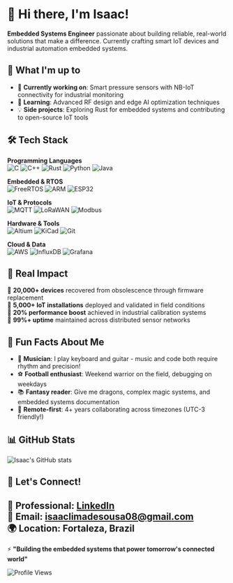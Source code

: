 # 👋 Hi there, I'm Isaac!

**Embedded Systems Engineer** passionate about building reliable, real-world solutions that make a difference. Currently crafting smart IoT devices and industrial automation embedded systems.

## 🚀 What I'm up to

- 🔬 **Currently working on**: Smart pressure sensors with NB-IoT connectivity for industrial monitoring
- 🌱 **Learning**: Advanced RF design and edge AI optimization techniques  
- 💡 **Side projects**: Exploring Rust for embedded systems and contributing to open-source IoT tools

## 🛠️ Tech Stack

**Programming Languages**  
![C](https://img.shields.io/badge/C-00599C?style=for-the-badge&logo=c&logoColor=white)
![C++](https://img.shields.io/badge/C++-00599C?style=for-the-badge&logo=cplusplus&logoColor=white)
![Rust](https://img.shields.io/badge/Rust-000000?style=for-the-badge&logo=rust&logoColor=white)
![Python](https://img.shields.io/badge/Python-3776AB?style=for-the-badge&logo=python&logoColor=white)
![Java](https://img.shields.io/badge/Java-ED8B00?style=for-the-badge&logo=java&logoColor=white)

**Embedded & RTOS**  
![FreeRTOS](https://img.shields.io/badge/FreeRTOS-000000?style=for-the-badge&logo=freertos&logoColor=white)
![ARM](https://img.shields.io/badge/ARM-0091BD?style=for-the-badge&logo=arm&logoColor=white)
![ESP32](https://img.shields.io/badge/ESP32-000000?style=for-the-badge&logo=espressif&logoColor=white)

**IoT & Protocols**  
![MQTT](https://img.shields.io/badge/MQTT-660066?style=for-the-badge&logo=mqtt&logoColor=white)
![LoRaWAN](https://img.shields.io/badge/LoRaWAN-47A248?style=for-the-badge&logo=lora&logoColor=white)
![Modbus](https://img.shields.io/badge/Modbus-FF6B35?style=for-the-badge&logoColor=white)

**Hardware & Tools**  
![Altium](https://img.shields.io/badge/Altium-A5915F?style=for-the-badge&logoColor=white)
![KiCad](https://img.shields.io/badge/KiCad-314CB0?style=for-the-badge&logo=kicad&logoColor=white)
![Git](https://img.shields.io/badge/Git-F05032?style=for-the-badge&logo=git&logoColor=white)

**Cloud & Data**  
![AWS](https://img.shields.io/badge/AWS-232F3E?style=for-the-badge&logo=amazon-aws&logoColor=white)
![InfluxDB](https://img.shields.io/badge/InfluxDB-22ADF6?style=for-the-badge&logo=influxdb&logoColor=white)
![Grafana](https://img.shields.io/badge/Grafana-F46800?style=for-the-badge&logo=grafana&logoColor=white)


## 🎯 Real Impact

🔹 **20,000+ devices** recovered from obsolescence through firmware replacement  
🔹 **5,000+ IoT installations** deployed and validated in field conditions  
🔹 **20% performance boost** achieved in industrial calibration systems  
🔹 **99%+ uptime** maintained across distributed sensor networks  

## 🌟 Fun Facts About Me

- 🎸 **Musician**: I play keyboard and guitar - music and code both require rhythm and precision!
- ⚽ **Football enthusiast**: Weekend warrior on the field, debugging on weekdays
- 📚 **Fantasy reader**: Give me dragons, complex magic systems, and embedded systems documentation
- 🤝 **Remote-first**: 4+ years collaborating across timezones (UTC-3 friendly!)

## 📊 GitHub Stats

![Isaac's GitHub stats](https://github-readme-stats.vercel.app/api?username=isaac-ls&show_icons=true&theme=dark)

## 🔗 Let's Connect!

💼 **Professional**: [LinkedIn](https://linkedin.com/in/isaac-ls)  
📧 **Email**: isaaclimadesousa08@gmail.com  
🌍 **Location**: Fortaleza, Brazil  
---

⚡ **"Building the embedded systems that power tomorrow's connected world"**

![Profile Views](https://komarev.com/ghpvc/?username=isaac-ls&color=blueviolet)
